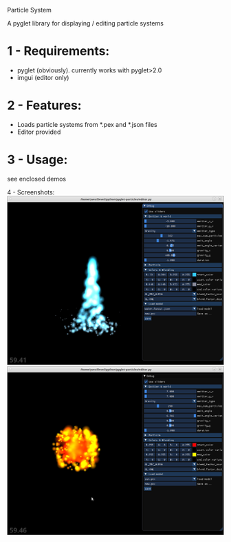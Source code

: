 Particle System

A pyglet library for displaying / editing particle systems
    
1 - Requirements:  
=================
- pyglet (obviously). currently works with pyglet>2.0
- imgui  (editor only)

2 - Features:  
=============
- Loads particle systems from *.pex and *.json files
- Editor provided

3 - Usage:  
==========
see enclosed demos

4 - Screenshots:
![screenshot_1](screenshot_1.png)
![screenshot_2](screenshot_2.png)
